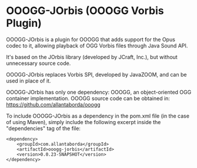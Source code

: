 # OOOGG-JOrbis (OOOGG Vorbis Plugin)
OOOGG-JOrbis is a plugin for OOOGG that adds support for the Opus codec to it, allowing playback of OGG Vorbis files through Java Sound API.

It's based on the JOrbis library (developed by JCraft, Inc.), but without unnecessary source code.

OOOGG-JOrbis replaces Vorbis SPI, developed by JavaZOOM, and can be used in place of it.

OOOGG-JOrbis has only one dependency: OOOGG, an object-oriented OGG container implementation. OOOGG source code can be obtained in: https://github.com/allantaborda/ooogg

To include OOOGG-JOrbis as a dependency in the pom.xml file (in the case of using Maven), simply include the following excerpt inside the "dependencies" tag of the file:

```
<dependency>
	<groupId>com.allantaborda</groupId>
	<artifactId>ooogg-jorbis</artifactId>
	<version>0.0.23-SNAPSHOT</version>
</dependency>
```
